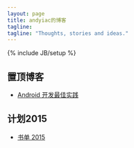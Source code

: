 ```yaml
---
layout: page
title: andyiac的博客
tagline: 
tagline: "Thoughts, stories and ideas."
---
```

{% include JB/setup %}


## 置顶博客

* [Android 开发最佳实践](http://blog.andyiac.com/translate/2015/02/21/android-best-practices/)

## 计划2015


* [书单 2015](http://blog.andyiac.com/ideology/2015/02/11/book-list-2015/)


